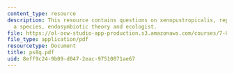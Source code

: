 ```yaml
---
content_type: resource
description: This resource contains questions on xenopustropicalis, reproductionof
  a species, endosymbiotic theory and ecologist.
file: https://ol-ocw-studio-app-production.s3.amazonaws.com/courses/7-014-introductory-biology-spring-2005/8eff9c249b09d0472eac97510071ae67_ps8q.pdf
file_type: application/pdf
resourcetype: Document
title: ps8q.pdf
uid: 8eff9c24-9b09-d047-2eac-97510071ae67
---
```

